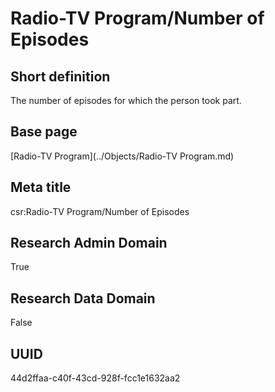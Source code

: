 # Radio-TV Program/Number of Episodes
## Short definition
The number of episodes for which the person took part.
## Base page
[Radio-TV Program](../Objects/Radio-TV Program.md)
## Meta title
csr:Radio-TV Program/Number of Episodes
## Research Admin Domain
True
## Research Data Domain
False
## UUID
44d2ffaa-c40f-43cd-928f-fcc1e1632aa2
